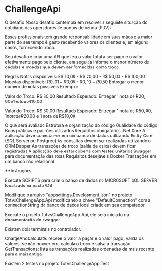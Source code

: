# ChallengeApi
O desafio
Nosso desafio contempla em resolver a seguinte situação do cotidiano dos operadores de pontos de venda (PDV):

Esses profissionais tem grande responsabilidade em suas mãos e a maior parte do seu tempo é gasto recebendo valores de clientes e, em alguns casos, fornecendo troco.

Seu desafio é criar uma API que leia o valor total a ser pago e o valor efetivamente pago pelo cliente, em seguida informe o menor número de cédulas e moedas que devem ser fornecidas como troco.

Regras
Notas disponíveis: R$ 10,00 - R$ 20,00 - R$ 50,00 - R$ 100,00
Moedas disponíveis: R$0,01 - R$0,05 - R$0,10 - R$0,50
Entregar o menor número de notas possíveis
Exemplo:

Valor do Troco: R$ 30,00
Resultado Esperado: Entregar 1 nota de R$20,00 e 1 nota de R$10,00

Valor do Troco: R$ 80,00
Resultado Esperado: Entregar 1 nota de R$50,00, 1 nota de R$20,00 e 1 nota de R$10,00

O que será avaliado
Estrutura e organização do código
Qualidade do código
Boas práticas e padrões utilizados
Requisitos obrigatórios
.Net Core
A aplicação deve conectar-se em um banco de dados utilizando Entity Core (SQL Server ou Postgree)
As consultas devem ser realizadas utilizando o ORM Dapper
As transações de troco (saída de caixa) devem ficar registradas
A aplicação deve estar coberta com testes unitários
Swagger para documentação das rotas
Requisitos desejáveis
Docker
Transações em um banco não relacional


**Instruções

Execute SCRIPTS para criar o banco de dados no MICROSOFT SQL SERVER localizado na pasta /DB

Modifique o arquivo "appsettings.Development.json" no projeto TotvsChallengeApp.Api modificando a chave "DefaultConnection" com a connectionString do banco de dados local criado em seu computador.

Execute o projeto TotvsChallengeApp.Api, ele será iniciado na documentação do swagger

Existem dois terminais no controlador.

ChargeAndCalculate: recebe o valor a pagar e o valor pago, valida os valores, se não houver erro calcula o troco e salva a transação
GetTransactions: lista as transações realizadas ordenadas da mais recente para a mais antiga

Existem 2 testes no projeto TotvsChallengeApp.Test